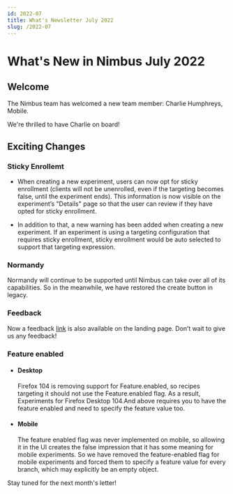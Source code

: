```yaml
---
id: 2022-07
title: What's Newsletter July 2022
slug: /2022-07
---
```


# What's New in Nimbus July 2022

## Welcome

The Nimbus team has welcomed a new team member: Charlie Humphreys, Mobile.

We're thrilled to have Charlie on board!

## Exciting Changes

### Sticky Enrollemt

- When creating a new experiment, users can now opt for sticky enrollment (clients will not be unenrolled, even if the targeting becomes false, until the experiment ends). This information is now visible on the experiment’s "Details" page so that the user can review if they have opted for sticky enrollment.

- In addition to that, a new warning has been added when creating a new experiment. If an experiment is using a targeting configuration that requires sticky enrollment, sticky enrollment would be auto selected to support that targeting expression.

### Normandy

Normandy will continue to be supported until Nimbus can take over all of its capabilities. So in the meanwhile, we have restored the create button in legacy.

### Feedback

Now a feedback [link](https://mozilla-hub.atlassian.net/secure/CreateIssueDetails!init.jspa?pid=10203&issuetype=10097) is also available on the landing page. Don’t wait to give us any feedback!

### Feature enabled

- #### Desktop

  Firefox 104 is removing support for Feature.enabled, so recipes targeting it should not use the Feature.enabled flag. As a result, Experiments for Firefox Desktop 104.And above requires you to have the feature enabled and need to specify the feature value too.

- #### Mobile
  The feature enabled flag was never implemented on mobile, so allowing it in the UI creates the false impression that it has some meaning for mobile experiments. So we have removed the feature-enabled flag for mobile experiments and forced them to specify a feature value for every branch, which may explicitly be an empty object.

Stay tuned for the next month's letter!
